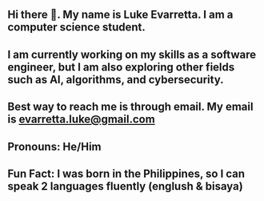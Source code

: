 ## Hi there 👋. My name is Luke Evarretta. I am a computer science student. 
## I am currently working on my skills as a software engineer, but I am also exploring other fields such as AI, algorithms, and cybersecurity.
## Best way to reach me is through email. My email is evarretta.luke@gmail.com
## Pronouns: He/Him
## Fun Fact: I was born in the Philippines, so I can speak 2 languages fluently (englush & bisaya)

<!--
**MayDay5312002/MayDay5312002** is a ✨ _special_ ✨ repository because its `README.md` (this file) appears on your GitHub profile.

Here are some ideas to get you started:

- 🔭 I’m currently working on ...
- 🌱 I’m currently learning ...
- 👯 I’m looking to collaborate on ...
- 🤔 I’m looking for help with ...
- 💬 Ask me about ...
- 📫 How to reach me: ...
- 😄 Pronouns: ...
- ⚡ Fun fact: ...
-->

